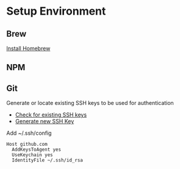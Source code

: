 # Setup Environment

## Brew
[Install Homebrew](https://brew.sh/)

## NPM

## Git
Generate or locate existing SSH keys to be used for authentication
- [Check for existing SSH keys](https://docs.github.com/en/authentication/connecting-to-github-with-ssh/checking-for-existing-ssh-keys)
- [Generate new SSH Key](https://docs.github.com/en/authentication/connecting-to-github-with-ssh/generating-a-new-ssh-key-and-adding-it-to-the-ssh-agent)

Add 
~/.ssh/config
```
Host github.com
  AddKeysToAgent yes
  UseKeychain yes
  IdentityFile ~/.ssh/id_rsa
```